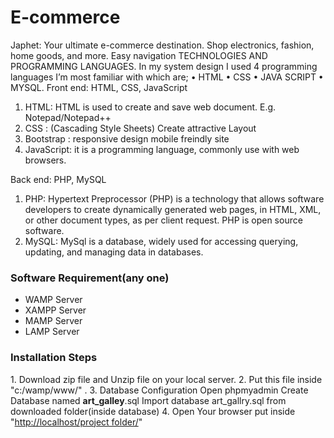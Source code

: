 # E-commerce
Japhet: Your ultimate e-commerce destination. Shop electronics, fashion, home goods, and more. Easy navigation
TECHNOLOGIES AND PROGRAMMING LANGUAGES.
In my system design I used 4 programming languages I’m most familiar with which are;
•	HTML
•	CSS
•	JAVA SCRIPT
•	MYSQL.
Front end: HTML, CSS, JavaScript
<ol>
 	<li>HTML: HTML is used to create and save web document. E.g. Notepad/Notepad++</li>
 	<li>CSS : (Cascading Style Sheets) Create attractive Layout</li>
 	<li>Bootstrap : responsive design mobile freindly site</li>
 	<li>JavaScript: it is a programming language, commonly use with web browsers.</li>
</ol>
Back end: PHP, MySQL
<ol>
 	<li>PHP: Hypertext Preprocessor (PHP) is a technology that allows software developers to create dynamically generated web pages, in HTML, XML, or other document types, as per client request. PHP is open source software.</li>
 	<li>MySQL: MySql is a database, widely used for accessing querying, updating, and managing data in databases.</li>
</ol>
<h3 id="requirement" class="notes">Software Requirement(any one)</h3>
<ul>
 	<li>WAMP Server</li>
 	<li>XAMPP Server</li>
 	<li>MAMP Server</li>
 	<li>LAMP Server</li>
</ul>
<h3 id="installation" class="notes">Installation Steps</h3>
1. Download zip file and Unzip file on your local server.
2. Put this file inside "c:/wamp/www/" .
3. Database Configuration
Open phpmyadmin
Create Database named <strong>art_galley</strong>.sql
Import database art_gallry.sql from downloaded folder(inside database)
4. Open Your browser put inside "<a class="vglnk" href="http://localhost/Online_exam_New/" rel="nofollow">http://localhost/project folder/</a>"
